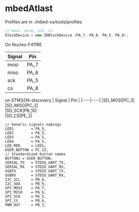 # mbedAtlast

Profiles are in ./mbed-os/tools/profiles

```C++
// mosi, miso, sck, cs
blockDevice = new SDBlockDevice (PA_7, PA_6, PA_5, PA_8);
```

On Nucleo-F411RE

| Signal | Pin |
|----|----|
|mosi |PA_7|	
|miso| PA_6|
|sck |PA_5|
|cs |PA_8|

on STM32f4-discovery
| Signal | Pin |
|----|----|
|SD_MOSI|PC_3|   
|SD_MISO|PC_2|    
|SD_SCK|PB_10|    
|SD_CS|PE_2|
    
    // Generic signals namings    
    LED1        = PA_5,    
    LED2        = PA_5,    
    LED3        = PA_5,    
    LED4        = PA_5,    
    LED_RED     = LED1,    
    USER_BUTTON = PC_13,    
    // Standardized button names    
    BUTTON1 = USER_BUTTON,    
    SERIAL_TX   = STDIO_UART_TX,    
    SERIAL_RX   = STDIO_UART_RX,    
    USBTX       = STDIO_UART_TX,    
    USBRX       = STDIO_UART_RX,    
    I2C_SCL     = PB_8,       
    I2C_SDA     = PB_9,    
    SPI_MOSI    = PA_7,    
    SPI_MISO    = PA_6,    
    SPI_SCK     = PA_5,    
    SPI_CS      = PB_6,    
    PWM_OUT     = PB_3,  




